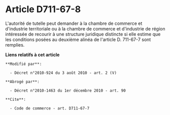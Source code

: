# Article D711-67-8

L'autorité de tutelle peut demander à la chambre de commerce et d'industrie territoriale ou à la chambre de commerce et
d'industrie de région intéressée de recourir à une structure juridique distincte si elle estime que les conditions posées au
deuxième alinéa de l'article D. 711-67-7 sont remplies.

**Liens relatifs à cet article**

	**Modifié par**:

	  - Décret n°2010-924 du 3 août 2010 - art. 2 (V)

	**Abrogé par**:

	  - Décret n°2010-1463 du 1er décembre 2010 - art. 90

	**Cite**:

	  - Code de commerce - art. D711-67-7
